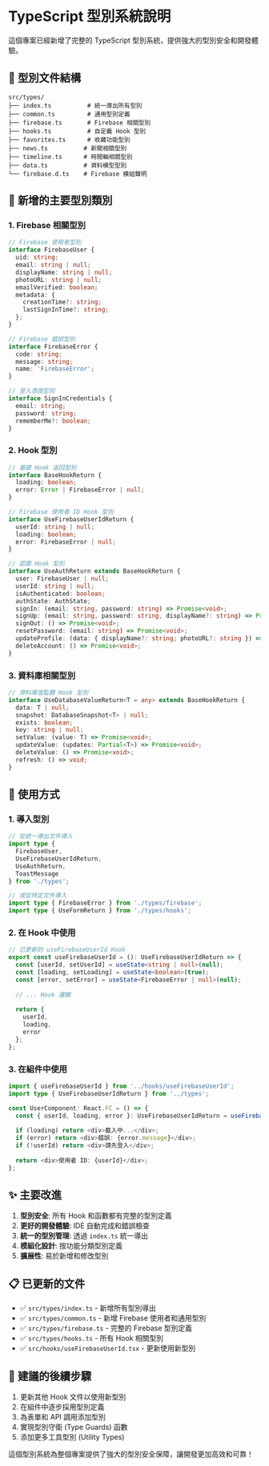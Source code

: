# TypeScript 型別系統說明

這個專案已經新增了完整的 TypeScript 型別系統，提供強大的型別安全和開發體驗。

## 📁 型別文件結構

```
src/types/
├── index.ts          # 統一導出所有型別
├── common.ts         # 通用型別定義
├── firebase.ts       # Firebase 相關型別
├── hooks.ts          # 自定義 Hook 型別
├── favorites.ts      # 收藏功能型別
├── news.ts          # 新聞相關型別
├── timeline.ts      # 時間軸相關型別
├── data.ts          # 資料模型型別
└── firebase.d.ts    # Firebase 模組聲明
```

## 🔧 新增的主要型別類別

### 1. Firebase 相關型別
```typescript
// Firebase 使用者型別
interface FirebaseUser {
  uid: string;
  email: string | null;
  displayName: string | null;
  photoURL: string | null;
  emailVerified: boolean;
  metadata: {
    creationTime?: string;
    lastSignInTime?: string;
  };
}

// Firebase 錯誤型別
interface FirebaseError {
  code: string;
  message: string;
  name: 'FirebaseError';
}

// 登入憑證型別
interface SignInCredentials {
  email: string;
  password: string;
  rememberMe?: boolean;
}
```

### 2. Hook 型別
```typescript
// 基礎 Hook 返回型別
interface BaseHookReturn {
  loading: boolean;
  error: Error | FirebaseError | null;
}

// Firebase 使用者 ID Hook 型別
interface UseFirebaseUserIdReturn {
  userId: string | null;
  loading: boolean;
  error: FirebaseError | null;
}

// 認證 Hook 型別
interface UseAuthReturn extends BaseHookReturn {
  user: FirebaseUser | null;
  userId: string | null;
  isAuthenticated: boolean;
  authState: AuthState;
  signIn: (email: string, password: string) => Promise<void>;
  signUp: (email: string, password: string, displayName?: string) => Promise<void>;
  signOut: () => Promise<void>;
  resetPassword: (email: string) => Promise<void>;
  updateProfile: (data: { displayName?: string; photoURL?: string }) => Promise<void>;
  deleteAccount: () => Promise<void>;
}
```

### 3. 資料庫相關型別
```typescript
// 資料庫值監聽 Hook 型別
interface UseDatabaseValueReturn<T = any> extends BaseHookReturn {
  data: T | null;
  snapshot: DatabaseSnapshot<T> | null;
  exists: boolean;
  key: string | null;
  setValue: (value: T) => Promise<void>;
  updateValue: (updates: Partial<T>) => Promise<void>;
  deleteValue: () => Promise<void>;
  refresh: () => void;
}
```

## 🚀 使用方式

### 1. 導入型別
```typescript
// 從統一導出文件導入
import type {
  FirebaseUser,
  UseFirebaseUserIdReturn,
  UseAuthReturn,
  ToastMessage
} from './types';

// 或從特定文件導入
import type { FirebaseError } from './types/firebase';
import type { UseFormReturn } from './types/hooks';
```

### 2. 在 Hook 中使用
```typescript
// 已更新的 useFirebaseUserId Hook
export const useFirebaseUserId = (): UseFirebaseUserIdReturn => {
  const [userId, setUserId] = useState<string | null>(null);
  const [loading, setLoading] = useState<boolean>(true);
  const [error, setError] = useState<FirebaseError | null>(null);
  
  // ... Hook 邏輯
  
  return {
    userId,
    loading,
    error
  };
};
```

### 3. 在組件中使用
```typescript
import { useFirebaseUserId } from '../hooks/useFirebaseUserId';
import type { UseFirebaseUserIdReturn } from '../types';

const UserComponent: React.FC = () => {
  const { userId, loading, error }: UseFirebaseUserIdReturn = useFirebaseUserId();
  
  if (loading) return <div>載入中...</div>;
  if (error) return <div>錯誤: {error.message}</div>;
  if (!userId) return <div>請先登入</div>;
  
  return <div>使用者 ID: {userId}</div>;
};
```

## ✨ 主要改進

1. **型別安全**: 所有 Hook 和函數都有完整的型別定義
2. **更好的開發體驗**: IDE 自動完成和錯誤檢查
3. **統一的型別管理**: 透過 `index.ts` 統一導出
4. **模組化設計**: 按功能分類型別定義
5. **擴展性**: 易於新增和修改型別

## 📋 已更新的文件

- ✅ `src/types/index.ts` - 新增所有型別導出
- ✅ `src/types/common.ts` - 新增 Firebase 使用者和通用型別
- ✅ `src/types/firebase.ts` - 完整的 Firebase 型別定義
- ✅ `src/types/hooks.ts` - 所有 Hook 相關型別
- ✅ `src/hooks/useFirebaseUserId.tsx` - 更新使用新型別

## 🔄 建議的後續步驟

1. 更新其他 Hook 文件以使用新型別
2. 在組件中逐步採用型別定義
3. 為表單和 API 調用添加型別
4. 實現型別守衛 (Type Guards) 函數
5. 添加更多工具型別 (Utility Types)

這個型別系統為整個專案提供了強大的型別安全保障，讓開發更加高效和可靠！